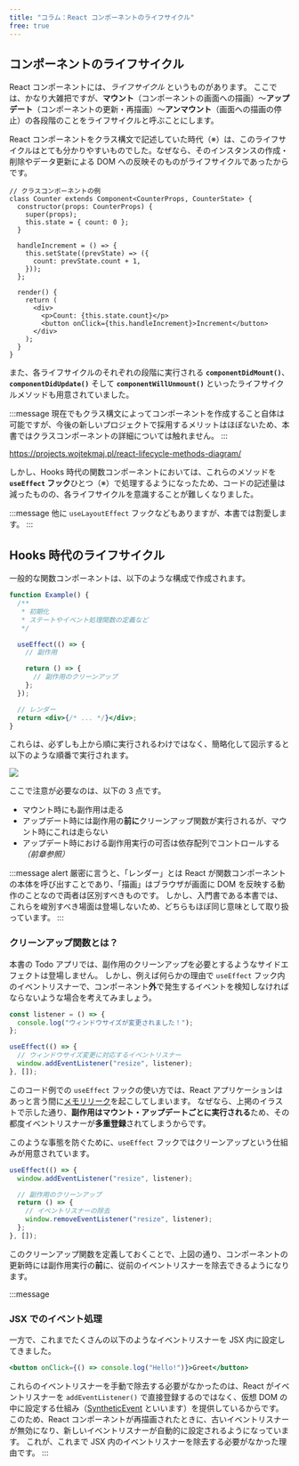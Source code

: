 ```yaml
---
title: "コラム：React コンポーネントのライフサイクル"
free: true
---
```


## コンポーネントのライフサイクル

React コンポーネントには、_ライフサイクル_ というものがあります。
ここでは、かなり大雑把ですが、**マウント**（コンポーネントの画面への描画）〜**アップデート**（コンポーネントの更新・再描画）〜**アンマウント**（画面への描画の停止）の各段階のことをライフサイクルと呼ぶことにします。

React コンポーネントをクラス構文で記述していた時代（※）は、このライフサイクルはとても分かりやすいものでした。なぜなら、そのインスタンスの作成・削除やデータ更新による DOM への反映そのものがライフサイクルであったからです。

```jsx:例
// クラスコンポーネントの例
class Counter extends Component<CounterProps, CounterState> {
  constructor(props: CounterProps) {
    super(props);
    this.state = { count: 0 };
  }

  handleIncrement = () => {
    this.setState((prevState) => ({
      count: prevState.count + 1,
    }));
  };

  render() {
    return (
      <div>
        <p>Count: {this.state.count}</p>
        <button onClick={this.handleIncrement}>Increment</button>
      </div>
    );
  }
}
```

また、各ライフサイクルのそれぞれの段階に実行される **`componentDidMount()`**、**`componentDidUpdate()`** そして **`componentWillUnmount()`** といったライフサイクルメソッドも用意されていました。

:::message
現在でもクラス構文によってコンポーネントを作成すること自体は可能ですが、今後の新しいプロジェクトで採用するメリットはほぼないため、本書ではクラスコンポーネントの詳細については触れません。
:::

https://projects.wojtekmaj.pl/react-lifecycle-methods-diagram/

しかし、Hooks 時代の関数コンポーネントにおいては、これらのメソッドを **`useEffect` フック**ひとつ（※）で処理するようになったため、コードの記述量は減ったものの、各ライフサイクルを意識することが難しくなりました。

:::message
他に `useLayoutEffect` フックなどもありますが、本書では割愛します。
:::

## Hooks 時代のライフサイクル

一般的な関数コンポーネントは、以下のような構成で作成されます。

```jsx
function Example() {
  /**
   * 初期化
   * ステートやイベント処理関数の定義など
   */

  useEffect(() => {
    // 副作用

    return () => {
      // 副作用のクリーンアップ
    };
  });

  // レンダー
  return <div>{/* ... */}</div>;
}
```

これらは、必ずしも上から順に実行されるわけではなく、簡略化して図示すると以下のような順番で実行されます。

![](https://storage.googleapis.com/zenn-user-upload/a45a0cd9796b-20230222.png)

ここで注意が必要なのは、以下の 3 点です。

- マウント時にも副作用は走る
- アップデート時には副作用の**前に**クリーンアップ関数が実行されるが、マウント時にこれは走らない
- アップデート時における副作用実行の可否は依存配列でコントロールする _（前章参照）_

:::message alert
厳密に言うと、「レンダー」とは React が関数コンポーネントの本体を呼び出すことであり、「描画」はブラウザが画面に DOM を反映する動作のことなので両者は区別すべきものです。
しかし、入門書である本書では、これらを峻別すべき場面は登場しないため、どちらもほぼ同じ意味として取り扱っています。
:::

### クリーンアップ関数とは？

本書の Todo アプリでは、副作用のクリーンアップを必要とするようなサイドエフェクトは登場しません。
しかし、例えば何らかの理由で `useEffect` フック内のイベントリスナーで、コンポーネント**外**で発生するイベントを検知しなければならないような場合を考えてみましょう。

```jsx
const listener = () => {
  console.log("ウィンドウサイズが変更されました！");
};

useEffect(() => {
  // ウィンドウサイズ変更に対応するイベントリスナー
  window.addEventListener("resize", listener);
}, []);
```

このコード例での `useEffect` フックの使い方では、React アプリケーションはあっと言う間に[メモリリーク](http://ja.wikipedia.org/w/index.php?curid=44656)を起こしてしまいます。
なぜなら、上掲のイラストで示した通り、**副作用はマウント・アップデートごとに実行される**ため、その都度イベントリスナーが**多重登録**されてしまうからです。

このような事態を防ぐために、`useEffect` フックではクリーンアップという仕組みが用意されています。

```jsx
useEffect(() => {
  window.addEventListener("resize", listener);

  // 副作用のクリーンアップ
  return () => {
    // イベントリスナーの除去
    window.removeEventListener("resize", listener);
  };
}, []);
```

このクリーンアップ関数を定義しておくことで、上図の通り、コンポーネントの更新時には副作用実行の**前**に、従前のイベントリスナーを除去できるようになります。

:::message

### JSX でのイベント処理

一方で、これまでたくさんの以下のようなイベントリスナーを JSX 内に設定してきました。

```jsx
<button onClick={() => console.log("Hello!")}>Greet</button>
```

これらのイベントリスナーを手動で除去する必要がなかったのは、React がイベントリスナーを `addEventListener()` で直接登録するのではなく、仮想 DOM の中に設定する仕組み（[SyntheticEvent](https://ja.react.dev/reference/react-dom/components/common#react-event-object) といいます）を提供しているからです。
このため、React コンポーネントが再描画されたときに、古いイベントリスナーが無効になり、新しいイベントリスナーが自動的に設定されるようになっています。
これが、これまで JSX 内のイベントリスナーを除去する必要がなかった理由です。
:::
